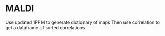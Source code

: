 # MALDI

Use updated 1PPM to generate dictionary of maps
Then use correlation to get a dataframe of sorted correlations
